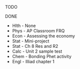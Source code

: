 TODO

DONE
- Hlth - None
- Phys - AP Classroom FRQ
- Econ - Assessing the economy
- Stat - Mini-project
- Stat - Ch 8 Res and R2
- Calc - Unit 2 sample test
- Chem - Bonding Phet activity
- Engl - Illiad chapter 1

